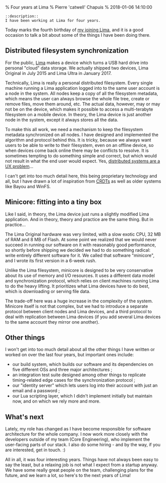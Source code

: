 % Four years at Lima
% Pierre 'catwell' Chapuis
% 2018-01-06 14:10:00

    ::description::
    I have been working at Lima for four years.

Today marks the fourth birthday of [my joining Lima](https://blog.separateconcerns.com/2013-12-12-infinity-beyond.html), and it is a good occasion to talk a bit about some of the things I have been doing there.

## Distributed filesystem synchronization

For the public, [Lima](https://meetlima.com) makes a device which turns a USB hard drive into personal "cloud" data storage. We actually shipped two devices, Lima Original in July 2015 and Lima Ultra in January 2017.

Technically, Lima is really a personal distributed filesystem. Every single machine running a Lima application logged into to the same user account is a node in the system. All nodes keep a copy of all the filesystem metadata, which means the user can always browse the whole file tree, create or remove files, move them around, etc. The actual data, however, may or may not be on the device, which makes it possible to access a multi-terabyte filesystem on a mobile device. In theory, the Lima device is just another node in the system, except it always stores all the data.

To make this all work, we need a mechanism to keep the filesystem metadata synchronized on all nodes. I have designed and implemented the algorithm and protocol behind this. It is tricky, because we always want users to be able to write to their filesystem, even on an offline device, so when devices come back online there may be conflicts to resolve. It is sometimes tempting to do something simple and correct, but which would not result in what the end user would expect. Yes, [distributed systems are a UX problem](http://bravenewgeek.com/distributed-systems-are-a-ux-problem/)...

I can't get into too much detail here, this being proprietary technology and all, but I have drawn a lot of inspiration from [CRDTs](https://en.wikipedia.org/wiki/Conflict-free_replicated_data_type) as well as older systems like Bayou and WinFS.

## Minicore: fitting into a tiny box

Like I said, in theory, the Lima device just runs a slightly modified Lima application. And in theory, theory and practice are the same thing. But in practice...

The Lima Original hardware was very limited, with a slow exotic CPU, 32 MB of RAM and 8 MB of Flash. At some point we realized that we would never succeed in running our software on it with reasonably good performance, so shortly before shipping we decided we had to do something radical: write entirely different software for it. We called that software "minicore", and I wrote its first version in a 6-week rush.

Unlike the Lima filesystem, minicore is designed to be very conservative about its use of memory and I/O resources. It uses a different data model and synchronization protocol, which relies on client machines running Lima to do the heavy lifting. It prioritizes what Lima devices have to do best, which is downloading or serving file data.

The trade-off here was a huge increase in the complexity of the system. Minicore itself is not that complex, but we had to introduce a separate protocol between client nodes and Lima devices, and a third protocol to deal with replication between Lima devices (if you add several Lima devices to the same account they mirror one another).

## Other things

I won't get into too much detail about all the other things I have written or worked on over the last four years, but important ones include:

- our build system, which builds our software and its dependencies on five different OSs and three major architectures ;
- an integration test suite designed among other things to replicate timing-related edge cases for the synchronization protocol ;
- our "identity server" which lets users log into their account with just an email and a password ;
- our Lua scripting layer, which I didn't implement initially but maintain now, and on which we rely more and more.

## What's next

Lately, my role has changed as I have become responsible for software architecture for the whole company. I now work more closely with the developers outside of my team (Core Engineering), who implement the user-facing parts of our stack. I also do some hiring - and by the way, if you are interested, get in touch. :)

All in all, it was four interesting years. Things have not always been easy to say the least, but a relaxing job is not what I expect from a startup anyway. We have some really great people on the team, challenging plans for the future, and we learn a lot, so here's to the next years of Lima!


